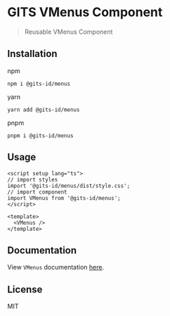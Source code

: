 # GITS VMenus Component

> Reusable VMenus Component

## Installation

npm

```
npm i @gits-id/menus
```

yarn

```
yarn add @gits-id/menus
```

pnpm

```
pnpm i @gits-id/menus
```

## Usage

```vue
<script setup lang="ts">
// import styles
import '@gits-id/menus/dist/style.css';
// import component
import VMenus from '@gits-id/menus';
</script>

<template>
  <VMenus />
</template>
```

## Documentation

View `VMenus` documentation [here](https://gits-ui.web.app/?path=/story/components-menus--default).

## License

MIT
